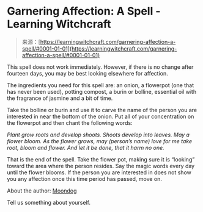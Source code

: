 <!--yml
category: 未分类
date: 2024-06-12 18:16:29
-->

# Garnering Affection: A Spell - Learning Witchcraft

> 来源：[https://learningwitchcraft.com/garnering-affection-a-spell/#0001-01-01](https://learningwitchcraft.com/garnering-affection-a-spell/#0001-01-01)

This spell does not work immediately. However, if there is no change after fourteen days, you may be best looking elsewhere for affection.

The ingredients you need for this spell are: an onion, a flowerpot (one that has never been used), potting compost, a burin or bolline, essential oil with the fragrance of jasmine and a bit of time.

Take the bolline or burin and use it to carve the name of the person you are interested in near the bottom of the onion. Put all of your concentration on the flowerpot and then chant the following words:

*Plant grow roots and develop shoots.*
*Shoots develop into leaves.*
*May a flower bloom.*
*As the flower grows,*
*may (person’s name) love for me take root,*
*bloom and flower.*
*And let it be done, that it harm no one.*

That is the end of the spell. Take the flower pot, making sure it is “looking” toward the area where the person resides. Say the magic words every day until the flower blooms. If the person you are interested in does not show you any affection once this time period has passed, move on.

About the author: [Moondog](https://learningwitchcraft.com/profile/?tthayer/)

Tell us something about yourself.